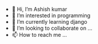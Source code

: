 - 👋 Hi, I’m Ashish kumar
- 👀 I’m interested in programming 
- 🌱 I’m currently learning django 
- 💞️ I’m looking to collaborate on ...
- 📫 How to reach me ...

<!---
ashish739293/ashish739293 is a ✨ special ✨ repository because its `README.md` (this file) appears on your GitHub profile.
You can click the Preview link to take a look at your changes.
--->
